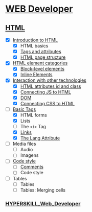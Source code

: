 # [WEB Developer](https://github.com/kakanew/HYPERSKILL_Web_Developer)

## [HTML](https://github.com/kakanew/HYPERSKILL_Web_Developer/tree/master/PROBLEMS_Frontend/HTML)

- [x] [Introduction to HTML](https://github.com/kakanew/HYPERSKILL_Web_Developer/tree/master/PROBLEMS_Frontend/HTML/Introduction_HTML)
  - [x] HTML basics
  - [x] [Tags and attributes](https://github.com/kakanew/HYPERSKILL_Web_Developer/tree/master/PROBLEMS_Frontend/HTML/Introduction_HTML/Tags_attributes)
  - [x] [HTML page structure](https://github.com/kakanew/HYPERSKILL_Web_Developer/tree/master/PROBLEMS_Frontend/HTML/Introduction_HTML/HTML_page_structure)
- [x] [HTML element categories](https://github.com/kakanew/HYPERSKILL_Web_Developer/tree/master/PROBLEMS_Frontend/HTML/HTML_element_categories)
  - [x] [Block-level elements](https://github.com/kakanew/HYPERSKILL_Web_Developer/tree/master/PROBLEMS_Frontend/HTML/HTML_element_categories/Block-level_elements)
  - [x] [Inline Elements](https://github.com/kakanew/HYPERSKILL_Web_Developer/tree/master/PROBLEMS_Frontend/HTML/HTML_element_categories/Inline_Elements)
- [x] [Interaction with other technologies](https://github.com/kakanew/HYPERSKILL_Web_Developer/tree/master/PROBLEMS_Frontend/HTML/Interaction_with_other_technologies)
  - [x] [HTML attributes id and class](https://github.com/kakanew/HYPERSKILL_Web_Developer/tree/master/PROBLEMS_Frontend/HTML/Interaction_with_other_technologies/HTML_attributes_id_class)
  - [x] [Connecting JS to HTML](https://github.com/kakanew/HYPERSKILL_Web_Developer/tree/master/PROBLEMS_Frontend/HTML/Interaction_with_other_technologies/Connecting_JS_to_HTML)
  - [x] [DOM](https://github.com/kakanew/HYPERSKILL_Web_Developer/tree/master/PROBLEMS_Frontend/HTML/Interaction_with_other_technologies/DOM)
  - [x] [Connecting CSS to HTML](https://github.com/kakanew/HYPERSKILL_Web_Developer/tree/master/PROBLEMS_Frontend/HTML/Interaction_with_other_technologies/Connecting_CSS_to_HTML)
- [ ] [Basic Tags](https://github.com/kakanew/HYPERSKILL_Web_Developer/tree/master/PROBLEMS_Frontend/HTML/Basic_Tags)
  - [x] HTML forms
  - [x] Lists
  - [ ] The `<i>` Tag
  - [x] [Links](https://github.com/kakanew/HYPERSKILL_Web_Developer/tree/master/PROBLEMS_Frontend/HTML/Basic_Tags/Links)
  - [x] [The Lang Attribute](https://github.com/kakanew/HYPERSKILL_Web_Developer/tree/master/PROBLEMS_Frontend/HTML/Basic_Tags/The_Lang_Attribute)
- [ ] Media files
  - [ ] Audio
  - [ ] Imagens
- [ ] [Code style](https://github.com/kakanew/HYPERSKILL_Web_Developer/tree/master/PROBLEMS_Frontend/HTML/Code_style)
  - [ ] [Comments](https://github.com/kakanew/HYPERSKILL_Web_Developer/tree/master/PROBLEMS_Frontend/HTML/Code_style/Comments)
  - [ ] Code style
- [ ] Tables
  - [ ] Tables
  - [ ] Tables: Merging cells

### [HYPERSKILL_Web_Developer](https://github.com/kakanew/HYPERSKILL_Web_Developer)